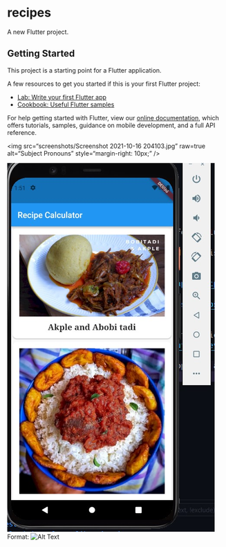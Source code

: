 # recipes

A new Flutter project.

## Getting Started

This project is a starting point for a Flutter application.

A few resources to get you started if this is your first Flutter project:

- [Lab: Write your first Flutter app](https://flutter.dev/docs/get-started/codelab)
- [Cookbook: Useful Flutter samples](https://flutter.dev/docs/cookbook)

For help getting started with Flutter, view our
[online documentation](https://flutter.dev/docs), which offers tutorials,
samples, guidance on mobile development, and a full API reference.

<img
src=“screenshots/Screenshot 2021-10-16 204103.jpg”
raw=true
alt=“Subject Pronouns”
style=“margin-right: 10px;”
/>

![GitHub Logo](screenshots/screenshot1.jpg)
Format: ![Alt Text](url)
